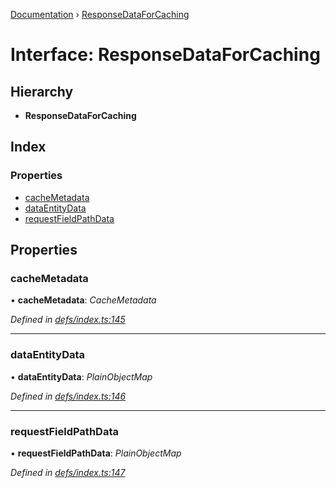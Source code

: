 [Documentation](../README.md) › [ResponseDataForCaching](responsedataforcaching.md)

# Interface: ResponseDataForCaching

## Hierarchy

* **ResponseDataForCaching**

## Index

### Properties

* [cacheMetadata](responsedataforcaching.md#cachemetadata)
* [dataEntityData](responsedataforcaching.md#dataentitydata)
* [requestFieldPathData](responsedataforcaching.md#requestfieldpathdata)

## Properties

###  cacheMetadata

• **cacheMetadata**: *CacheMetadata*

*Defined in [defs/index.ts:145](https://github.com/badbatch/graphql-box/blob/72f1952/packages/cache-manager/src/defs/index.ts#L145)*

___

###  dataEntityData

• **dataEntityData**: *PlainObjectMap*

*Defined in [defs/index.ts:146](https://github.com/badbatch/graphql-box/blob/72f1952/packages/cache-manager/src/defs/index.ts#L146)*

___

###  requestFieldPathData

• **requestFieldPathData**: *PlainObjectMap*

*Defined in [defs/index.ts:147](https://github.com/badbatch/graphql-box/blob/72f1952/packages/cache-manager/src/defs/index.ts#L147)*
